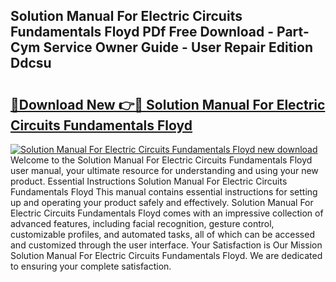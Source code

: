## Solution Manual For Electric Circuits Fundamentals Floyd PDf Free Download - Part-Cym Service Owner Guide - User Repair Edition Ddcsu

# <h2><a href="http://bc92365.oget.top/?id=Solution+Manual+For+Electric+Circuits+Fundamentals+Floyd">🔗Download New 👉🔴 Solution Manual For Electric Circuits Fundamentals Floyd</a></h2>

[![Solution Manual For Electric Circuits Fundamentals Floyd new download](https://i.imgur.com/5g1atiW.png)](http://bc92365.oget.top/?id=Solution+Manual+For+Electric+Circuits+Fundamentals+Floyd)
Welcome to the Solution Manual For Electric Circuits Fundamentals Floyd user manual, your ultimate resource for understanding and using your new product. Essential Instructions Solution Manual For Electric Circuits Fundamentals Floyd This manual contains essential instructions for setting up and operating your product safely and effectively. Solution Manual For Electric Circuits Fundamentals Floyd comes with an impressive collection of advanced features, including facial recognition, gesture control, customizable profiles, and automated tasks, all of which can be accessed and customized through the user interface. Your Satisfaction is Our Mission Solution Manual For Electric Circuits Fundamentals Floyd. We are dedicated to ensuring your complete satisfaction.
